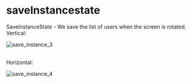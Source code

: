 # saveInstancestate
SaveInstanceState - We save the list of users when the screen is rotated.
<br />
 Vertical: <br />
 
![save_instance_3](https://github.com/user-attachments/assets/0d473813-48f6-45c7-9c0c-09b036142073)


<br />
 Horizontal: <br />


![save_instance_4](https://github.com/user-attachments/assets/e62a72a8-e2cf-41b4-bf6f-5105ae55d5fc)
